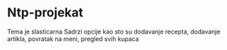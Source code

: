 # Ntp-projekat 
Tema je slasticarna 
Sadrzi opcije kao sto su dodavanje recepta, dodavanje artikla, povratak na meni, pregled svih kupaca
